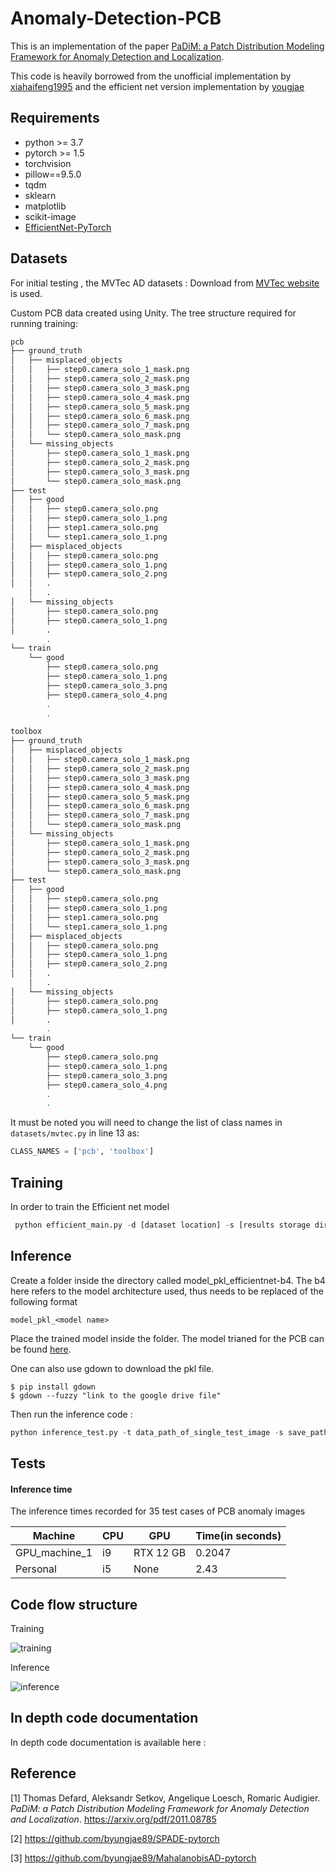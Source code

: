# Anomaly-Detection-PCB
This is an implementation of the paper [PaDiM: a Patch Distribution Modeling Framework for Anomaly Detection and Localization](https://arxiv.org/pdf/2011.08785).   

This code is heavily borrowed from the unofficial implementation by [xiahaifeng1995](https://github.com/xiahaifeng1995/PaDiM-Anomaly-Detection-Localization-master) and the efficient net version implementation by [yougjae](https://github.com/youngjae-avikus/PaDiM-EfficientNet/tree/master)

## Requirements
* python >= 3.7
* pytorch >= 1.5
* torchvision
* pillow==9.5.0
* tqdm
* sklearn
* matplotlib
* scikit-image
* [EfficientNet-PyTorch](https://github.com/lukemelas/EfficientNet-PyTorch)

## Datasets
For initial testing , the  MVTec AD datasets : Download from [MVTec website](https://www.mvtec.com/company/research/datasets/mvtec-ad/) is used. 

Custom PCB data created using Unity. The tree structure required for running training:
```bash
pcb
├── ground_truth
│   ├── misplaced_objects
│   │   ├── step0.camera_solo_1_mask.png
│   │   ├── step0.camera_solo_2_mask.png
│   │   ├── step0.camera_solo_3_mask.png
│   │   ├── step0.camera_solo_4_mask.png
│   │   ├── step0.camera_solo_5_mask.png
│   │   ├── step0.camera_solo_6_mask.png
│   │   ├── step0.camera_solo_7_mask.png
│   │   └── step0.camera_solo_mask.png
│   └── missing_objects
│       ├── step0.camera_solo_1_mask.png
│       ├── step0.camera_solo_2_mask.png
│       ├── step0.camera_solo_3_mask.png
│       └── step0.camera_solo_mask.png
├── test
│   ├── good
│   │   ├── step0.camera_solo.png
│   │   ├── step0.camera_solo_1.png
│   │   ├── step1.camera_solo.png
│   │   └── step1.camera_solo_1.png
│   ├── misplaced_objects
│   │   ├── step0.camera_solo.png
│   │   ├── step0.camera_solo_1.png
│   │   ├── step0.camera_solo_2.png
│   │   .
    │   .
│   └── missing_objects
│       ├── step0.camera_solo.png
│       ├── step0.camera_solo_1.png
│       .
        .
└── train
    └── good
        ├── step0.camera_solo.png
        ├── step0.camera_solo_1.png
        ├── step0.camera_solo_3.png
        ├── step0.camera_solo_4.png
        .
        .

toolbox
├── ground_truth
│   ├── misplaced_objects
│   │   ├── step0.camera_solo_1_mask.png
│   │   ├── step0.camera_solo_2_mask.png
│   │   ├── step0.camera_solo_3_mask.png
│   │   ├── step0.camera_solo_4_mask.png
│   │   ├── step0.camera_solo_5_mask.png
│   │   ├── step0.camera_solo_6_mask.png
│   │   ├── step0.camera_solo_7_mask.png
│   │   └── step0.camera_solo_mask.png
│   └── missing_objects
│       ├── step0.camera_solo_1_mask.png
│       ├── step0.camera_solo_2_mask.png
│       ├── step0.camera_solo_3_mask.png
│       └── step0.camera_solo_mask.png
├── test
│   ├── good
│   │   ├── step0.camera_solo.png
│   │   ├── step0.camera_solo_1.png
│   │   ├── step1.camera_solo.png
│   │   └── step1.camera_solo_1.png
│   ├── misplaced_objects
│   │   ├── step0.camera_solo.png
│   │   ├── step0.camera_solo_1.png
│   │   ├── step0.camera_solo_2.png
│   │   .
    │   .
│   └── missing_objects
│       ├── step0.camera_solo.png
│       ├── step0.camera_solo_1.png
│       .
        .
└── train
    └── good
        ├── step0.camera_solo.png
        ├── step0.camera_solo_1.png
        ├── step0.camera_solo_3.png
        ├── step0.camera_solo_4.png
        .
        .


```

It must be noted you will need to change the list of class names in `datasets/mvtec.py` in line 13 as:
```python
CLASS_NAMES = ['pcb', 'toolbox']
```
## Training 

In order to train the Efficient net model
```python
 python efficient_main.py -d [dataset location] -s [results storage directory] --training 
 ```

 ## Inference

 Create a folder inside the directory called model_pkl_efficientnet-b4. The b4 here refers to the model architecture used, thus needs to be replaced of the following format
 ```
model_pkl_<model name>
 ```

Place the trained model inside the folder. The model trianed for the PCB can be found [here](https://drive.google.com/file/d/1h28jrUBAWC0qK6xuzVMcmFyPKlIyZUKM/view?usp=sharing). 

One can also use gdown to download the pkl file.
```
$ pip install gdown
$ gdown --fuzzy "link to the google drive file"
```

Then run the inference code :
```python
python inference_test.py -t data_path_of_single_test_image -s save_path_where_the_pkl_folder_exists_and_where_results_are_stored
```

## Tests

#### Inference time
The inference times recorded for 35 test cases of PCB anomaly images

|    Machine    |      CPU      |     GPU      |     Time(in seconds)      |
| ------------- | ------------- | ------------ | -----------------------   |
| GPU_machine_1  |  i9  |  RTX 12 GB | 0.2047 |
| Personal  | i5  | None | 2.43 |

## Code flow structure

Training 

![training](https://github.com/venkatramnank/Anomaly-Detection-PCB-Unity/blob/main/imgs/training.png)

Inference

![inference](https://github.com/venkatramnank/Anomaly-Detection-PCB-Unity/blob/main/imgs/inference.png)

## In depth code documentation

In depth code documentation is available here : 

## Reference
[1] Thomas Defard, Aleksandr Setkov, Angelique Loesch, Romaric Audigier. *PaDiM: a Patch Distribution Modeling Framework for Anomaly Detection and Localization*. https://arxiv.org/pdf/2011.08785

[2] https://github.com/byungjae89/SPADE-pytorch

[3] https://github.com/byungjae89/MahalanobisAD-pytorch
